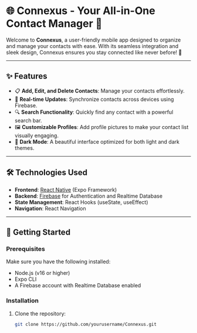 # 🌐 Connexus - Your All-in-One Contact Manager 📱

Welcome to **Connexus**, a user-friendly mobile app designed to organize and manage your contacts with ease. With its seamless integration and sleek design, Connexus ensures you stay connected like never before! 🚀

---

## ✨ Features
- 📋 **Add, Edit, and Delete Contacts**: Manage your contacts effortlessly.
- 🌟 **Real-time Updates**: Synchronize contacts across devices using Firebase.
- 🔍 **Search Functionality**: Quickly find any contact with a powerful search bar.
- 🖼️ **Customizable Profiles**: Add profile pictures to make your contact list visually engaging.
- 🎨 **Dark Mode**: A beautiful interface optimized for both light and dark themes.

---

## 🛠️ Technologies Used
- **Frontend**: [React Native](https://reactnative.dev/) (Expo Framework)
- **Backend**: [Firebase](https://firebase.google.com/) for Authentication and Realtime Database
- **State Management**: React Hooks (useState, useEffect)
- **Navigation**: React Navigation

---

## 🚀 Getting Started

### Prerequisites
Make sure you have the following installed:
- Node.js (v16 or higher)
- Expo CLI
- A Firebase account with Realtime Database enabled

### Installation
1. Clone the repository:
   ```bash
   git clone https://github.com/yourusername/Connexus.git
